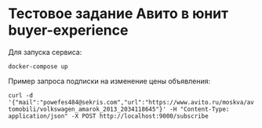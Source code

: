 # Тестовое задание Авито в юнит buyer-experience

Для запуска сервиса:

`docker-compose up`

Пример запроса подписки на изменение цены объявления:

`
curl -d '{"mail":"powefes484@sekris.com","url":"https://www.avito.ru/moskva/avtomobili/volkswagen_amarok_2013_2034118645"}' -H "Content-Type: application/json" -X POST http://localhost:9000/subscribe
`

